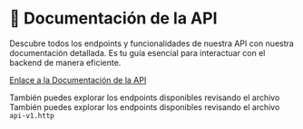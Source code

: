 #  📖  Documentación de la API

Descubre todos los endpoints y funcionalidades de nuestra API con nuestra documentación detallada. Es tu guía esencial para interactuar con el backend de manera eficiente.

 [Enlace a la Documentación de la API](http://tu-api.ejemplo.com/docs) 

También puedes explorar los endpoints disponibles revisando el archivo También puedes explorar los endpoints disponibles revisando el archivo `api-v1.http`
